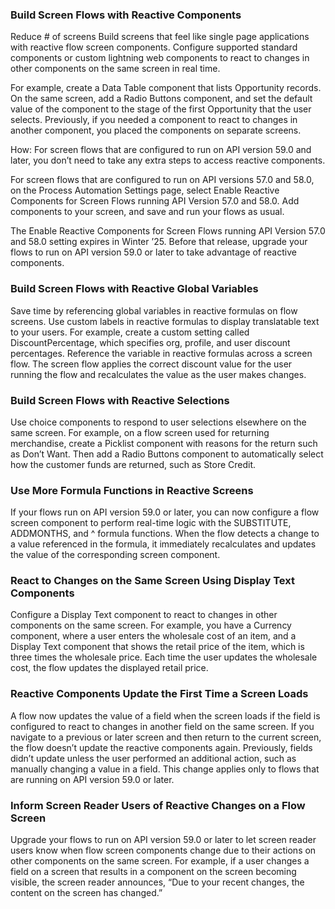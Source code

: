 ### Build Screen Flows with Reactive Components
Reduce # of screens
Build screens that feel like single page applications with reactive flow screen components.
Configure supported standard components or custom lightning web components to react to changes in other components on the same screen in real time.

For example, create a Data Table component that lists Opportunity records. On the same screen, add a Radio Buttons component, and set the default value of the component to the stage of the first Opportunity that the user selects. 
Previously, if you needed a component to react to changes in another component, you placed the components on separate screens.

How: For screen flows that are configured to run on API version 59.0 and later, you don’t need to take any extra steps to access reactive components.

For screen flows that are configured to run on API versions 57.0 and 58.0, on the Process Automation Settings page, select Enable Reactive Components for Screen Flows running API Version 57.0 and 58.0. Add components to your screen, and save and run your flows as usual.

The Enable Reactive Components for Screen Flows running API Version 57.0 and 58.0 setting expires in Winter ’25. Before that release, upgrade your flows to run on API version 59.0 or later to take advantage of reactive components.

### Build Screen Flows with Reactive Global Variables
Save time by referencing global variables in reactive formulas on flow screens. Use custom labels in reactive formulas to display translatable text to your users. 
For example, create a custom setting called DiscountPercentage, which specifies org, profile, and user discount percentages. 
Reference the variable in reactive formulas across a screen flow. The screen flow applies the correct discount value for the user running the flow and recalculates the value as the user makes changes.  

### Build Screen Flows with Reactive Selections
Use choice components to respond to user selections elsewhere on the same screen. For example, on a flow screen used for returning merchandise, create a Picklist component with reasons for the return such as Don’t Want. 
Then add a Radio Buttons component to automatically select how the customer funds are returned, such as Store Credit.

### Use More Formula Functions in Reactive Screens
If your flows run on API version 59.0 or later, you can now configure a flow screen component to perform real-time logic with the SUBSTITUTE, ADDMONTHS, and ^ formula functions. 
When the flow detects a change to a value referenced in the formula, it immediately recalculates and updates the value of the corresponding screen component. 

### React to Changes on the Same Screen Using Display Text Components
Configure a Display Text component to react to changes in other components on the same screen. 
For example, you have a Currency component, where a user enters the wholesale cost of an item, and a Display Text component that shows the retail price of the item, which is three times the wholesale price. Each time the user updates the wholesale cost, the flow updates the displayed retail price.

### Reactive Components Update the First Time a Screen Loads
A flow now updates the value of a field when the screen loads if the field is configured to react to changes in another field on the same screen. 
If you navigate to a previous or later screen and then return to the current screen, the flow doesn’t update the reactive components again. 
Previously, fields didn’t update unless the user performed an additional action, such as manually changing a value in a field. This change applies only to flows that are running on API version 59.0 or later.

### Inform Screen Reader Users of Reactive Changes on a Flow Screen
Upgrade your flows to run on API version 59.0 or later to let screen reader users know when flow screen components change due to their actions on other components on the same screen. 
For example, if a user changes a field on a screen that results in a component on the screen becoming visible, the screen reader announces, “Due to your recent changes, the content on the screen has changed.”
